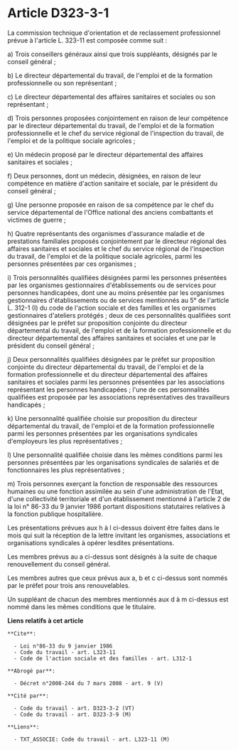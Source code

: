 # Article D323-3-1

La commission technique d'orientation et de reclassement professionnel prévue à l'article L. 323-11 est composée comme suit :

a) Trois conseillers généraux ainsi que trois suppléants, désignés par le conseil général ;

b) Le directeur départemental du travail, de l'emploi et de la formation professionnelle ou son représentant ;

c) Le directeur départemental des affaires sanitaires et sociales ou son représentant ;

d) Trois personnes proposées conjointement en raison de leur compétence par le directeur départemental du travail, de
l'emploi et de la formation professionnelle et le chef du service régional de l'inspection du travail, de l'emploi et de la
politique sociale agricoles ;

e) Un médecin proposé par le directeur départemental des affaires sanitaires et sociales ;

f) Deux personnes, dont un médecin, désignées, en raison de leur compétence en matière d'action sanitaire et sociale, par le
président du conseil général ;

g) Une personne proposée en raison de sa compétence par le chef du service départemental de l'Office national des anciens
combattants et victimes de guerre ;

h) Quatre représentants des organismes d'assurance maladie et de prestations familiales proposés conjointement par le
directeur régional des affaires sanitaires et sociales et le chef du service régional de l'inspection du travail, de l'emploi
et de la politique sociale agricoles, parmi les personnes présentées par ces organismes ;

i) Trois personnalités qualifiées désignées parmi les personnes présentées par les organismes gestionnaires d'établissements
ou de services pour personnes handicapées, dont une au moins présentée par les organismes gestionnaires d'établissements ou
de services mentionnés au 5° de l'article L. 312-1 (I) du code de l'action sociale et des familles et les organismes
gestionnaires d'ateliers protégés ; deux de ces personnalités qualifiées sont désignées par le préfet sur proposition
conjointe du directeur départemental du travail, de l'emploi et de la formation professionnelle et du directeur départemental
des affaires sanitaires et sociales et une par le président du conseil général ;

j) Deux personnalités qualifiées désignées par le préfet sur proposition conjointe du directeur départemental du travail, de
l'emploi et de la formation professionnelle et du directeur départemental des affaires sanitaires et sociales parmi les
personnes présentées par les associations représentant les personnes handicapées ; l'une de ces personnalités qualifiées est
proposée par les associations représentatives des travailleurs handicapés ;

k) Une personnalité qualifiée choisie sur proposition du directeur départemental du travail, de l'emploi et de la formation
professionnelle parmi les personnes présentées par les organisations syndicales d'employeurs les plus représentatives ;

l) Une personnalité qualifiée choisie dans les mêmes conditions parmi les personnes présentées par les organisations
syndicales de salariés et de fonctionnaires les plus représentatives ;

m) Trois personnes exerçant la fonction de responsable des ressources humaines ou une fonction assimilée au sein d'une
administration de l'Etat, d'une collectivité territoriale et d'un établissement mentionné à l'article 2 de la loi n° 86-33 du
9 janvier 1986 portant dispositions statutaires relatives à la fonction publique hospitalière.

Les présentations prévues aux h à l ci-dessus doivent être faites dans le mois qui suit la réception de la lettre invitant
les organismes, associations et organisations syndicales à opérer lesdites présentations.

Les membres prévus au a ci-dessus sont désignés à la suite de chaque renouvellement du conseil général.

Les membres autres que ceux prévus aux a, b et c ci-dessus sont nommés par le préfet pour trois ans renouvelables.

Un suppléant de chacun des membres mentionnés aux d à m ci-dessus est nommé dans les mêmes conditions que le titulaire.

**Liens relatifs à cet article**

	**Cite**:

	  - Loi n°86-33 du 9 janvier 1986
	  - Code du travail - art. L323-11
	  - Code de l'action sociale et des familles - art. L312-1

	**Abrogé par**:

	  - Décret n°2008-244 du 7 mars 2008 - art. 9 (V)

	**Cité par**:

	  - Code du travail - art. D323-3-2 (VT)
	  - Code du travail - art. D323-3-9 (M)

	**Liens**:

	  - TXT_ASSOCIE: Code du travail - art. L323-11 (M)

